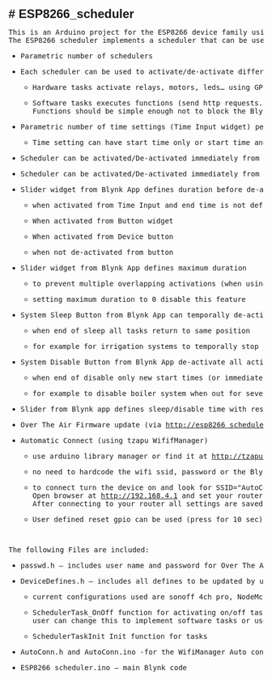 <!DOCTYPE HTML PUBLIC "-//W3C//DTD HTML 4.0 Transitional//EN">
<html>
<head>
	<meta http-equiv="content-type" content="text/html; charset=utf-8"/>
	<title></title>
	<meta name="generator" content="LibreOffice 6.0.7.3 (Linux)"/>
	<meta name="created" content="00:00:00"/>
	<meta name="changedby" content="hagay "/>
	<meta name="changed" content="2019-07-11T21:39:30.312498837"/>
	<style type="text/css">
		@page { margin: 0.79in }
		p { margin-bottom: 0.1in; line-height: 115% }
		pre.cjk { font-family: "DejaVu Sans Mono", monospace }
		h1 { margin-bottom: 0.08in }
		h1.western { font-family: "Liberation Sans", sans-serif; font-size: 18pt }
		h1.cjk { font-family: "Noto Sans CJK SC Regular"; font-size: 18pt }
		h1.ctl { font-family: "Nachlieli CLM"; font-size: 18pt }
		a:link { so-language: zxx }
	</style>
</head>
<body lang="zh-CN" dir="ltr">
<h1 class="ctl"><font face="Liberation Sans, sans-serif"><span lang="en-US">#
ESP8266_scheduler</span></font></h1>
<pre class="ctl">
<span lang="en-US">This is an Arduino project for the ESP8266 device family using the Blynk IoT Platform.</span>
<span lang="en-US">The ESP8266_scheduler implements a scheduler that can be used to activate and deactivate hardware and software components at specific times given by the Blynk time input widget.</span>
</pre>
<ul>
	<li/>
<pre class="ctl"><span lang="en-US">Parametric number of schedulers </span></pre>
	<li/>
<pre class="ctl"><span lang="en-US">Each scheduler can be used to activate/de-activate different task</span></pre>
	<ul>
		<li/>
<pre class="ctl"><span lang="en-US">Hardware tasks activate relays, motors, leds… using GPIOs</span></pre>
		<li/>
<pre class="ctl"><span lang="en-US">Software tasks executes functions (send http requests...). </span>
<span lang="en-US">Functions should be simple enough not to block the Blynk operation.</span></pre>
	</ul>
	<li/>
<pre class="ctl"><span lang="en-US">Parametric number of time settings (Time Input widget) per scheduler</span></pre>
	<ul>
		<li/>
<pre class="ctl"><span lang="en-US">Time setting can have start time only or start time and end time</span></pre>
	</ul>
	<li/>
<pre class="ctl"><span lang="en-US">Scheduler can be activated/De-activated immediately from Blynk App using Button widget</span></pre>
	<li/>
<pre class="ctl"><span lang="en-US">Scheduler can be activated/De-activated immediately from a button at the device (GPIO)</span></pre>
	<li/>
<pre class="ctl"><span lang="en-US">Slider widget from Blynk App defines duration before de-activating scheduler </span></pre>
	<ul>
		<li/>
<pre class="ctl"><span lang="en-US">when activated from Time Input and end time is not defined</span></pre>
		<li/>
<pre class="ctl"><span lang="en-US">When activated from Button widget</span></pre>
		<li/>
<pre class="ctl"><span lang="en-US">When activated from Device button</span></pre>
		<li/>
<pre class="ctl"><span lang="en-US">when not de-activated from button</span></pre>
	</ul>
	<li/>
<pre class="ctl"><span lang="en-US">Slider widget from Blynk App defines maximum duration</span></pre>
	<ul>
		<li/>
<pre class="ctl"><span lang="en-US">to prevent multiple overlapping activations (when using a boiler...)</span></pre>
		<li/>
<pre class="ctl"><span lang="en-US">setting maximum duration to 0 disable this feature </span></pre>
	</ul>
	<li/>
<pre class="ctl"><span lang="en-US">System Sleep Button from Blynk App can temporally de-activate all active tasks </span></pre>
	<ul>
		<li/>
<pre class="ctl"><span lang="en-US">when end of sleep all tasks return to same position</span></pre>
		<li/>
<pre class="ctl"><span lang="en-US">for example for irrigation systems to temporally stop sprinklers when servicing</span></pre>
	</ul>
	<li/>
<pre class="ctl"><span lang="en-US">System Disable Button from Blynk App de-activate all active tasks </span></pre>
	<ul>
		<li/>
<pre class="ctl"><span lang="en-US">when end of disable only new start times (or immediate activation) can activate tasks</span></pre>
		<li/>
<pre class="ctl"><span lang="en-US">for example to disable boiler system when out for several days</span></pre>
	</ul>
	<li/>
<pre class="ctl"><span lang="en-US">Slider from Blynk app defines sleep/disable time with resolution of days</span></pre>
	<li/>
<pre class="ctl"><span lang="en-US">Over The Air Firmware update (via <a href="http://esp8266_scheduler.local/firmware">http://esp8266_scheduler.local/firmware</a> on local lan(</span></pre>
	<li/>
<pre class="ctl"><span lang="en-US">Automatic Connect (using tzapu WififManager)</span></pre>
	<ul>
		<li/>
<pre class="ctl"><span lang="en-US">use arduino library manager or find it at <a href="http://tzapu.com/esp8266-wifi-connection-manager-library-arduino-ide/">http://tzapu.com/esp8266-wifi-connection-manager-library-arduino-ide/</a></span></pre>
		<li/>
<pre class="ctl"><span lang="en-US">no need to hardcode the wifi ssid, password or the Blynk auth</span></pre>
		<li/>
<pre class="ctl"><span lang="en-US">to connect turn the device on and look for SSID=&quot;AutoConnectAP&quot; on your phone wifi and connect it (no password).</span>
<span lang="en-US">Open browser at <a href="http://192.168.4.1/">http://192.168.4.1</a> and set your router SSID, Password and Blynk auth from there.</span>
<span lang="en-US">After connecting to your router all settings are saved in EEPROM and will be used at next connection.</span></pre>
		<li/>
<pre class="ctl"><span lang="en-US">User defined reset gpio can be used (press for 10 sec) to delete EEPROM and input new SSID, Password or Blynk auth </span></pre>
	</ul>
	<pre class="ctl"> </pre>
</ul>
<pre class="ctl">
<span lang="en-US">The following Files are included:</span></pre>
<ul>
	<li/>
<pre class="ctl"><span lang="en-US">passwd.h – includes user name and password for Over The Air firmware upload</span></pre>
	<li/>
<pre class="ctl"><span lang="en-US">DeviceDefines.h – includes all defines to be updated by user:</span></pre>
	<ul>
		<li/>
<pre class="ctl"><span lang="en-US">current configurations used are sonoff 4ch pro, NodeMcu, Sonoff th16, and Aptinex RP4CE8. Not all are fully checked</span></pre>
		<li/>
<pre class="ctl"><span lang="en-US">SchedulerTask_OnOff function for activating on/off tasks</span>
<span lang="en-US">user can change this to implement software tasks or use the provided function for GPIO on/off</span></pre>
		<li/>
<pre class="ctl"><span lang="en-US">SchedulerTaskInit Init function for tasks</span></pre>
	</ul>
	<li/>
<pre class="ctl"><span lang="en-US">AutoConn.h and AutoConn.ino -for the WifiManager Auto connect.</span></pre>
	<li/>
<pre class="ctl"><span lang="en-US">ESP8266_scheduler.ino – main Blynk code</span></pre>
</ul>
<pre class="ctl">


</pre>
</body>
</html>